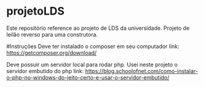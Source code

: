 # projetoLDS
Este repositório reference ao projeto de LDS da universidade. Projeto de leilão reverso para uma construtora.

#Instruções
Deve ter instalado o composer em seu computador link: https://getcomposer.org/download/

Deve possuir um servidor local para rodar php. Usei neste projeto o servidor embutido do php link: https://blog.schoolofnet.com/como-instalar-o-php-no-windows-do-jeito-certo-e-usar-o-servidor-embutido/
